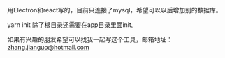 用Electron和react写的，目前只连接了mysql，希望可以以后增加别的数据库。

yarn init 除了根目录还需要在app目录里面init。

如果有兴趣的朋友希望可以找我一起写这个工具，邮箱地址：zhang.jianguo@hotmail.com